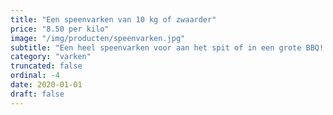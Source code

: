 ```yaml
---
title: "Een speenvarken van 10 kg of zwaarder"
price: "8.50 per kilo"
image: "/img/producten/speenvarken.jpg"
subtitle: "Een heel speenvarken voor aan het spit of in een grote BBQ! Proef het malse en zachte vlees van Hollands Speenvarken! Hoe lichter het speenvarken hoe hoger de prijs per kg!"
category: "varken"
truncated: false
ordinal: -4
date: 2020-01-01
draft: false
---
```

